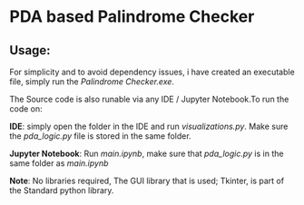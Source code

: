 # PDA based Palindrome Checker

## Usage:
For simplicity and to avoid dependency issues, i have created an executable file, simply run the *Palindrome Checker.exe*. 

The Source code is also runable via any IDE / Jupyter Notebook.To run the code on:

**IDE**: simply open the folder in the IDE and run *visualizations.py*. Make sure the *pda_logic.py* file is stored in the same folder.

**Jupyter Notebook**: Run *main.ipynb*, make sure that *pda_logic.py* is in the same folder as *main.ipynb*

**Note**: No libraries required, The GUI library that is used; Tkinter, is part of the Standard python library.

